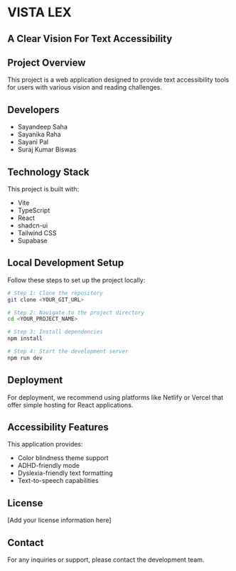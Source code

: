 
# VISTA LEX
## A Clear Vision For Text Accessibility

## Project Overview

This project is a web application designed to provide text accessibility tools for users with various vision and reading challenges.

## Developers

- Sayandeep Saha
- Sayanika Raha
- Sayani Pal
- Suraj Kumar Biswas

## Technology Stack

This project is built with:

- Vite
- TypeScript
- React
- shadcn-ui
- Tailwind CSS
- Supabase

## Local Development Setup

Follow these steps to set up the project locally:

```sh
# Step 1: Clone the repository
git clone <YOUR_GIT_URL>

# Step 2: Navigate to the project directory
cd <YOUR_PROJECT_NAME>

# Step 3: Install dependencies
npm install

# Step 4: Start the development server
npm run dev
```

## Deployment

For deployment, we recommend using platforms like Netlify or Vercel that offer simple hosting for React applications.

## Accessibility Features

This application provides:
- Color blindness theme support
- ADHD-friendly mode
- Dyslexia-friendly text formatting
- Text-to-speech capabilities

## License

[Add your license information here]

## Contact

For any inquiries or support, please contact the development team.
```
